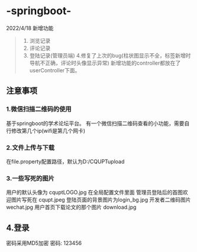 # -springboot-

2022/4/18 新增功能
>1. 浏览记录
>2. 评论记录
>3. 登陆记录(管理员端)
>4.修复了上次的bug(柱状图显示不全，标签新增时导航不正确，评论时头像显示异常)
>新增功能的controller都放在了userController下面。

## 注意事项
### 1.微信扫描二维码的使用
基于springboot的学术论坛平台。
有一个微信扫描二维码查看的小功能，需要自行修改第几个ip(wifi是第几个网卡)

### 2.文件上传与下载
在file.property配置路径，默认为D:/CQUPTupload
### 3.一些写死的图片
用户的默认头像为 cquptLOGO.jpg  在全局配置文件里面
管理员登陆后的首图欢迎图片写死在 cqupt.jpeg
登陆页面的背景图片为login_bg.jpg 
开发者二维码图片 wechat.jpg
用户首页下载论文的那个图片  download.jpg
## 4.登录
密码采用MD5加密    密码: 123456